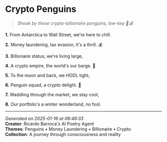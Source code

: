 # Crypto Penguins

> *Shook by these crypto-billionaire penguins, low-key 🐧💰*

**1.** From Antarctica to Wall Street, we're here to chill.


**2.** Money laundering, tax evasion, it's a thrill. 💰


**3.** Billionaire status, we're living large,


**4.** A crypto empire, the world's our barge. 💎


**5.** To the moon and back, we HODL tight,


**6.** Penguin squad, a crypto delight. 🚀


**7.** Waddling through the market, we stay cool,


**8.** Our portfolio's a winter wonderland, no fool.



---

*Generated on 2025-01-16 at 08:49:33*  
**Creator**: Ricardo Barroca's AI Poetry Agent  
**Themes**: Penguins • Money Laundering • Billionaire • Crypto  
**Collection**: A journey through consciousness and reality
